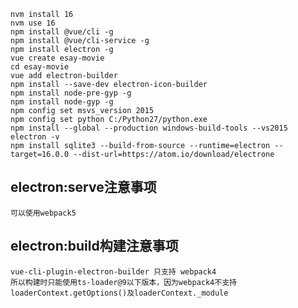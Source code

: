     
    nvm install 16
    nvm use 16
    npm install @vue/cli -g
    npm install @vue/cli-service -g
    npm install electron -g
    vue create esay-movie
    cd esay-movie
    vue add electron-builder
    npm install --save-dev electron-icon-builder
    npm install node-pre-gyp -g
    npm install node-gyp -g
    npm config set msvs_version 2015
    npm config set python C:/Python27/python.exe
    npm install --global --production windows-build-tools --vs2015
    electron -v
    npm install sqlite3 --build-from-source --runtime=electron --target=16.0.0 --dist-url=https://atom.io/download/electrone

## electron:serve注意事项
    可以使用webpack5
## electron:build构建注意事项

    vue-cli-plugin-electron-builder 只支持 webpack4
    所以构建时只能使用ts-loader@9以下版本，因为webpack4不支持loaderContext.getOptions()及loaderContext._module


